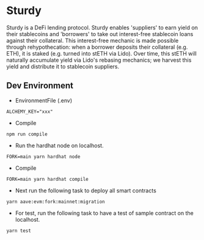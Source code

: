 # Sturdy 
Sturdy is a DeFi lending protocol. Sturdy enables 'suppliers' to earn yield on their stablecoins and 'borrowers' to take out interest-free stablecoin loans against their collateral. This interest-free mechanic is made possible through rehypothecation: when a borrower deposits their collateral (e.g. ETH), it is staked (e.g. turned into stETH via Lido). Over time, this stETH will naturally accumulate yield via Lido's rebasing mechanics; we harvest this yield and distribute it to stablecoin suppliers.


## Dev Environment
- EnvironmentFile (.env)
```
ALCHEMY_KEY="xxx"
```

- Compile
```
npm run compile
```

- Run the hardhat node on localhost.
```
FORK=main yarn hardhat node
```

- Compile
```
FORK=main yarn hardhat compile
```

- Next run the following task to deploy all smart contracts
```
yarn aave:evm:fork:mainnet:migration
```

- For test, run the following task to have a test of sample contract on the localhost.
```
yarn test
```

